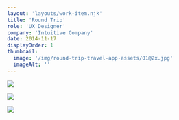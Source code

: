 ```yaml
---
layout: 'layouts/work-item.njk'
title: 'Round Trip'
role: 'UX Designer'
company: 'Intuitive Company'
date: 2014-11-17
displayOrder: 1
thumbnail:
  image: '/img/round-trip-travel-app-assets/01@2x.jpg'
  imageAlt: ''
---
```


![](/img/round-trip-travel-app-assets/02@2x.jpg)

![](/img/round-trip-travel-app-assets/03@2x.jpg)

![](/img/round-trip-travel-app-assets/04@2x.jpg)
